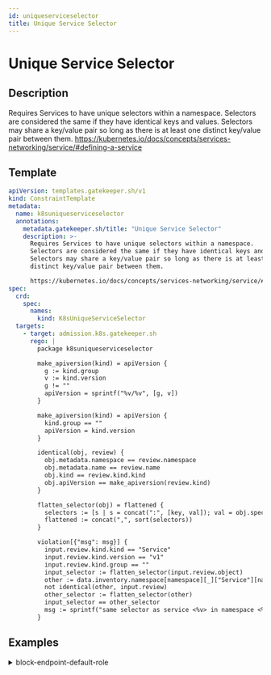 ```yaml
---
id: uniqueserviceselector
title: Unique Service Selector
---
```


# Unique Service Selector

## Description
Requires Services to have unique selectors within a namespace. Selectors are considered the same if they have identical keys and values. Selectors may share a key/value pair so long as there is at least one distinct key/value pair between them.
https://kubernetes.io/docs/concepts/services-networking/service/#defining-a-service

## Template
```yaml
apiVersion: templates.gatekeeper.sh/v1
kind: ConstraintTemplate
metadata:
  name: k8suniqueserviceselector
  annotations:
    metadata.gatekeeper.sh/title: "Unique Service Selector"
    description: >-
      Requires Services to have unique selectors within a namespace.
      Selectors are considered the same if they have identical keys and values.
      Selectors may share a key/value pair so long as there is at least one
      distinct key/value pair between them.

      https://kubernetes.io/docs/concepts/services-networking/service/#defining-a-service
spec:
  crd:
    spec:
      names:
        kind: K8sUniqueServiceSelector
  targets:
    - target: admission.k8s.gatekeeper.sh
      rego: |
        package k8suniqueserviceselector

        make_apiversion(kind) = apiVersion {
          g := kind.group
          v := kind.version
          g != ""
          apiVersion = sprintf("%v/%v", [g, v])
        }

        make_apiversion(kind) = apiVersion {
          kind.group == ""
          apiVersion = kind.version
        }

        identical(obj, review) {
          obj.metadata.namespace == review.namespace
          obj.metadata.name == review.name
          obj.kind == review.kind.kind
          obj.apiVersion == make_apiversion(review.kind)
        }

        flatten_selector(obj) = flattened {
          selectors := [s | s = concat(":", [key, val]); val = obj.spec.selector[key]]
          flattened := concat(",", sort(selectors))
        }

        violation[{"msg": msg}] {
          input.review.kind.kind == "Service"
          input.review.kind.version == "v1"
          input.review.kind.group == ""
          input_selector := flatten_selector(input.review.object)
          other := data.inventory.namespace[namespace][_]["Service"][name]
          not identical(other, input.review)
          other_selector := flatten_selector(other)
          input_selector == other_selector
          msg := sprintf("same selector as service <%v> in namespace <%v>", [name, namespace])
        }

```

## Examples
<details>
<summary>block-endpoint-default-role</summary><blockquote>

<details>
<summary>constraint</summary>

```yaml
apiVersion: constraints.gatekeeper.sh/v1beta1
kind: K8sUniqueServiceSelector
metadata:
  name: unique-service-selector
  labels:
    owner: admin.agilebank.demo

```

</details>

<details>
<summary>example-allowed</summary>

```yaml
apiVersion: v1
kind: Service
metadata:
  name: gatekeeper-test-service-disallowed
  namespace: default
spec:
  ports:
    - port: 443
  selector:
    key: other-value

```

</details>
<details>
<summary>example-disallowed</summary>

```yaml
apiVersion: v1
kind: Service
metadata:
  name: gatekeeper-test-service-disallowed
  namespace: default
spec:
  ports:
    - port: 443
  selector:
    key: value

```

</details>


</blockquote></details>